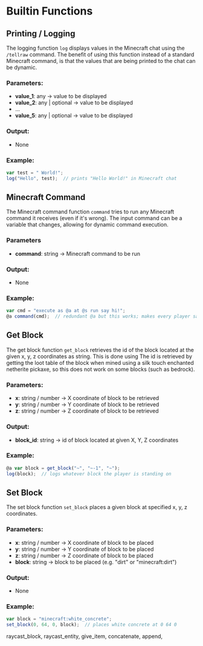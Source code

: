 # Builtin Functions

## Printing / Logging
The logging function ``log`` displays values in the Minecraft chat
using the ``/tellraw`` command. The benefit of using this function instead
of a standard Minecraft command, is that the values that are being printed
to the chat can be dynamic.

### Parameters:
- **value_1**: any -> value to be displayed
- **value_2**: any | optional -> value to be displayed
- ...
- **value_5**: any | optional -> value to be displayed

### Output:
- None

### Example:
```js
var test = " World!";
log("Hello", test);  // prints "Hello World!" in Minecraft chat
```



## Minecraft Command
The Minecraft command function ``command`` tries to run any Minecraft
command it receives (even if it's wrong). The input command can be a variable
that changes, allowing for dynamic command execution.

### Parameters
- **command**: string -> Minecraft command to be run

### Output:
- None

### Example:
```js
var cmd = "execute as @a at @s run say hi!";
@a command(cmd);  // redundant @a but this works; makes every player say "hi!"
```



## Get Block
The get block function ``get_block`` retrieves the id of the block
located at the given x, y, z coordinates as string. This is done using
The id is retrieved by getting the loot table of the block when
mined using a silk touch enchanted netherite pickaxe, so this does
not work on some blocks (such as bedrock).

### Parameters:
- **x**: string / number -> X coordinate of block to be retrieved
- **y**: string / number -> Y coordinate of block to be retrieved
- **z**: string / number -> Z coordinate of block to be retrieved

### Output:
- **block_id**: string -> id of block located at given X, Y, Z coordinates

### Example:
```js
@a var block = get_block("~", "~-1", "~");
log(block);  // logs whatever block the player is standing on
```



## Set Block
The set block function ``set_block`` places a given block
at specified x, y, z coordinates.

### Parameters:
- **x**: string / number -> X coordinate of block to be placed
- **y**: string / number -> Y coordinate of block to be placed
- **z**: string / number -> Z coordinate of block to be placed
- **block**: string -> block to be placed (e.g. "dirt" or "minecraft:dirt")

### Output:
- None

### Example:
```js
var block = "minecraft:white_concrete";
set_block(0, 64, 0, block);  // places white concrete at 0 64 0
```


raycast_block, raycast_entity,
give_item, concatenate, append,